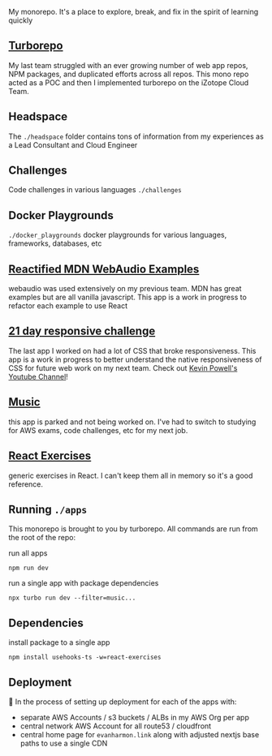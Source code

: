 My monorepo. It's a place to explore, break, and fix in the spirit of learning quickly

## [Turborepo](https://turborepo.org/)

My last team struggled with an ever growing number of web app repos, NPM packages, and duplicated
efforts across all repos. This mono repo acted as a POC and then I implemented turborepo
on the iZotope Cloud Team.

## Headspace

The `./headspace` folder contains tons of information from my experiences as a Lead Consultant and Cloud Engineer

## Challenges

Code challenges in various languages `./challenges`

## Docker Playgrounds

`./docker_playgrounds` docker playgrounds for various languages, frameworks, databases, etc

## [Reactified MDN WebAudio Examples](./apps/mdn-webaudio-examples/)

webaudio was used extensively on my previous team. MDN has great examples but are all
vanilla javascript. This app is a work in progress to refactor each example to use React

## [21 day responsive challenge](./apps/21-day-challenge-responsive-layouts/)

The last app I worked on had a lot of CSS that broke responsiveness. This app is a work in progress
to better understand the native responsiveness of CSS for future web work on my next team.
Check out [Kevin Powell's Youtube Channel](https://www.youtube.com/kevinpowell)!

## [Music](./apps/music)

this app is parked and not being worked on. I've had to switch to studying for AWS exams,
code challenges, etc for my next job.

## [React Exercises](./apps/react-exercises/)

generic exercises in React. I can't keep them all in memory so it's a good reference.

## Running `./apps`

This monorepo is brought to you by turborepo. All commands are run from the root of the repo:

run all apps

```console
npm run dev
```

run a single app with package dependencies

```console
npx turbo run dev --filter=music...
```

## Dependencies

install package to a single app

```console
npm install usehooks-ts -w=react-exercises
```

## Deployment

:construction: In the process of setting up deployment for each of the apps with:

- separate AWS Accounts / s3 buckets / ALBs in my AWS Org per app
- central network AWS Account for all route53 / cloudfront
- central home page for `evanharmon.link` along with adjusted nextjs base paths to use a single CDN
